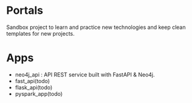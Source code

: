 # Portals
Sandbox project to learn and practice new technologies and keep clean templates for new projects.

# Apps
- neo4j_api : API REST service built with FastAPI & Neo4j.
- fast_api(todo)
- flask_api(todo)
- pyspark_app(todo)

